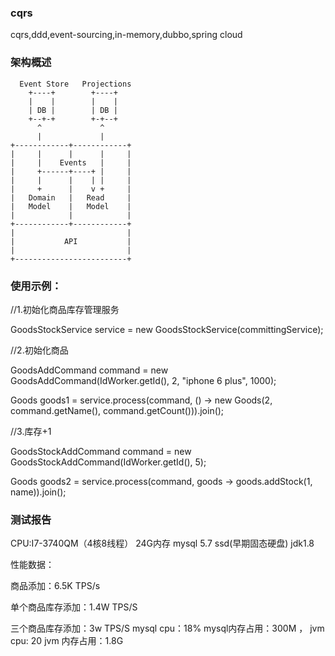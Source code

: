 ### cqrs
cqrs,ddd,event-sourcing,in-memory,dubbo,spring cloud


### 架构概述
      Event Store   Projections
        +----+        +----+
        |    |        |    |
        | DB |        | DB |
        +--+-+        +-+--+
          ^             ^
          |             |
    +------------+------------+
    |     |      |      |     |
    |     |    Events   |     |
    |     +------+----+ |     |
    |     |      |    | |     |
    |     +      |    v +     |
    |   Domain   |   Read     |
    |   Model    |   Model    |
    |            |            |
    +------------+------------+
    |                         |
    |           API           |
    |                         |
    +-------------------------+ 


### 使用示例：

//1.初始化商品库存管理服务

GoodsStockService service = new GoodsStockService(committingService);

//2.初始化商品

GoodsAddCommand command = new GoodsAddCommand(IdWorker.getId(), 2, "iphone 6 plus", 1000);

Goods goods1 = service.process(command, () -> new Goods(2, command.getName(), command.getCount())).join();

//3.库存+1

GoodsStockAddCommand command = new GoodsStockAddCommand(IdWorker.getId(), 5);

Goods goods2 = service.process(command, goods -> goods.addStock(1, name)).join();

### 测试报告

CPU:I7-3740QM（4核8线程）   24G内存   mysql 5.7   ssd(早期固态硬盘)  jdk1.8

性能数据：

商品添加：6.5K TPS/s

单个商品库存添加：1.4W TPS/S

三个商品库存添加：3w TPS/S     mysql cpu：18%  mysql内存占用：300M ， jvm cpu: 20 jvm 内存占用：1.8G 






